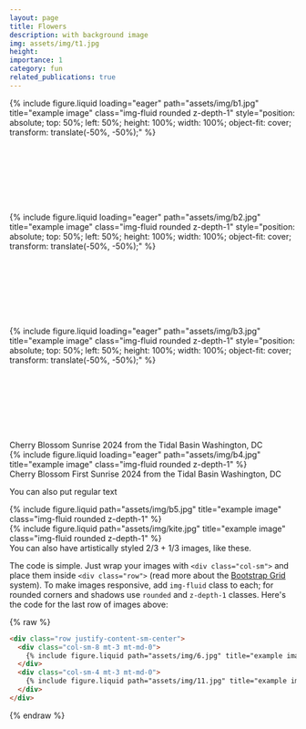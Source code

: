 ```yaml
---
layout: page
title: Flowers
description: with background image
img: assets/img/t1.jpg
height: 
importance: 1
category: fun
related_publications: true
---
```


<div class="row">
    <div class="col-sm mt-3 mt-md-0" style="position: relative; width: 100%; height: 200px; overflow: hidden;">
        {% include figure.liquid loading="eager" path="assets/img/b1.jpg" title="example image" class="img-fluid rounded z-depth-1" style="position: absolute; top: 50%; left: 50%; height: 100%; width: 100%; object-fit: cover; transform: translate(-50%, -50%);" %}
    </div>
    <div class="col-sm mt-3 mt-md-0" style="position: relative; width: 100%; height: 200px; overflow: hidden;">
        {% include figure.liquid loading="eager" path="assets/img/b2.jpg" title="example image" class="img-fluid rounded z-depth-1" style="position: absolute; top: 50%; left: 50%; height: 100%; width: 100%; object-fit: cover; transform: translate(-50%, -50%);" %}
    </div>
    <div class="col-sm mt-3 mt-md-0" style="position: relative; width: 100%; height: 200px; overflow: hidden;">
        {% include figure.liquid loading="eager" path="assets/img/b3.jpg" title="example image" class="img-fluid rounded z-depth-1" style="position: absolute; top: 50%; left: 50%; height: 100%; width: 100%; object-fit: cover; transform: translate(-50%, -50%);" %}
    </div>
</div>

<div class="caption">
    Cherry Blossom Sunrise 2024 from the Tidal Basin Washington, DC
</div>
<div class="row">
    <div class="col-sm mt-3 mt-md-0">
        {% include figure.liquid loading="eager" path="assets/img/b4.jpg" title="example image" class="img-fluid rounded z-depth-1" %}
    </div>
</div>
<div class="caption">
    Cherry Blossom First Sunrise 2024 from the Tidal Basin Washington, DC
</div>

You can also put regular text

<div class="row justify-content-sm-center">
    <div class="col-sm-8 mt-3 mt-md-0">
        {% include figure.liquid path="assets/img/b5.jpg" title="example image" class="img-fluid rounded z-depth-1" %}
    </div>
    <div class="col-sm-4 mt-3 mt-md-0">
        {% include figure.liquid path="assets/img/kite.jpg" title="example image" class="img-fluid rounded z-depth-1" %}
    </div>
</div>
<div class="caption">
    You can also have artistically styled 2/3 + 1/3 images, like these.
</div>

The code is simple.
Just wrap your images with `<div class="col-sm">` and place them inside `<div class="row">` (read more about the <a href="https://getbootstrap.com/docs/4.4/layout/grid/">Bootstrap Grid</a> system).
To make images responsive, add `img-fluid` class to each; for rounded corners and shadows use `rounded` and `z-depth-1` classes.
Here's the code for the last row of images above:

{% raw %}

```html
<div class="row justify-content-sm-center">
  <div class="col-sm-8 mt-3 mt-md-0">
    {% include figure.liquid path="assets/img/6.jpg" title="example image" class="img-fluid rounded z-depth-1" %}
  </div>
  <div class="col-sm-4 mt-3 mt-md-0">
    {% include figure.liquid path="assets/img/11.jpg" title="example image" class="img-fluid rounded z-depth-1" %}
  </div>
</div>
```

{% endraw %}
